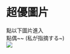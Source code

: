 # 超優圖片  
點以下圖片進入  
點偶~~  (私が指摘する~)  
<a href="https://bit.ly/3sjRCi7"><img src="https://www.fun01.cc/ups/1942/post/600x314/5b6a90a74dbaa976.jpg"></a>
